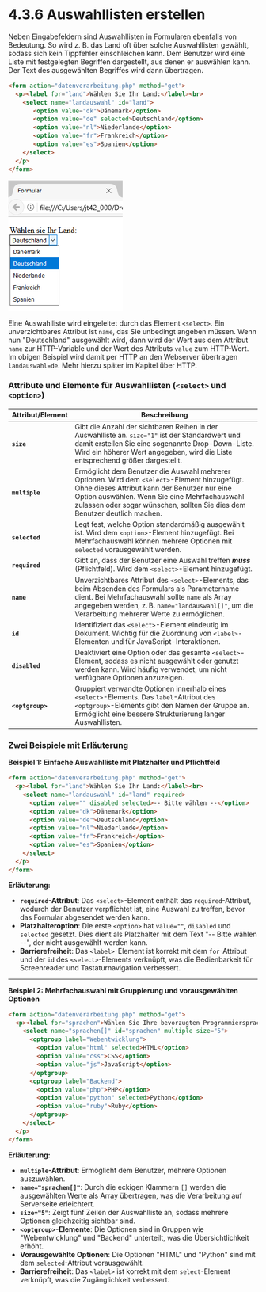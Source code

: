 # 4.3.6 Auswahllisten erstellen

Neben Eingabefeldern sind Auswahllisten in Formularen ebenfalls von Bedeutung. So wird z. B. das Land oft über solche Auswahllisten gewählt, sodass sich kein Tippfehler einschleichen kann. Dem Benutzer wird eine Liste mit festgelegten Begriffen dargestellt, aus denen er auswählen kann. Der Text des ausgewählten Begriffes wird dann übertragen.

```html linenums="1"
<form action="datenverarbeitung.php" method="get">
  <p><label for="land">Wählen Sie Ihr Land:</label><br>
    <select name="landauswahl" id="land">
       <option value="dk">Dänemark</option> 
       <option value="de" selected>Deutschland</option>
       <option value="nl">Niederlande</option>
       <option value="fr">Frankreich</option>
       <option value="es">Spanien</option>	   
    </select>
  </p>
</form>
```

![Ein `select`-Feld mit Vorauswahl](media/html5-formular-select.png)

Eine Auswahlliste wird eingeleitet durch das Element `<select>`. Ein unverzichtbares Attribut ist `name`, das Sie unbedingt angeben müssen. Wenn nun "Deutschland" ausgewählt wird, dann wird der Wert aus dem Attribut `name` zur HTTP-Variable und der Wert des Attributs `value` zum HTTP-Wert. Im obigen Beispiel wird damit per HTTP an den Webserver übertragen `landauswahl=de`. Mehr hierzu später im Kapitel über HTTP.


### **Attribute und Elemente für Auswahllisten (`<select>` und `<option>`)**

| Attribut/Element       | Beschreibung                                                                                                                                                                                                                                                                                      |
|------------------------|---------------------------------------------------------------------------------------------------------------------------------------------------------------------------------------------------------------------------------------------------------------------------------------------------|
| **`size`**             | Gibt die Anzahl der sichtbaren Reihen in der Auswahlliste an. `size="1"` ist der Standardwert und damit erstellen Sie eine sogenannte Drop-Down-Liste. Wird ein höherer Wert angegeben, wird die Liste entsprechend größer dargestellt.                                                                                |
| **`multiple`**         | Ermöglicht dem Benutzer die Auswahl mehrerer Optionen. Wird dem `<select>`-Element hinzugefügt. Ohne dieses Attribut kann der Benutzer nur eine Option auswählen.   Wenn Sie eine Mehrfachauswahl zulassen oder sogar wünschen, sollten Sie dies dem Benutzer deutlich machen.                                                                                                                               |
| **`selected`**         | Legt fest, welche Option standardmäßig ausgewählt ist. Wird dem `<option>`-Element hinzugefügt. Bei Mehrfachauswahl können mehrere Optionen mit `selected` vorausgewählt werden.                                                                                                                    |
| **`required`**         | Gibt an, dass der Benutzer eine Auswahl treffen ***muss*** (Pflichtfeld). Wird dem `<select>`-Element hinzugefügt.                                                                                                                                                         |
| **`name`**             | Unverzichtbares Attribut des `<select>`-Elements, das beim Absenden des Formulars als Parametername dient. Bei Mehrfachauswahl sollte `name` als Array angegeben werden, z. B. `name="landauswahl[]"`, um die Verarbeitung mehrerer Werte zu ermöglichen.                                            |
| **`id`**               | Identifiziert das `<select>`-Element eindeutig im Dokument. Wichtig für die Zuordnung von `<label>`-Elementen und für JavaScript-Interaktionen.                                                                                                                                                    |
| **`disabled`**         | Deaktiviert eine Option oder das gesamte `<select>`-Element, sodass es nicht ausgewählt oder genutzt werden kann. Wird häufig verwendet, um nicht verfügbare Optionen anzuzeigen.                                                                                                |
| **`<optgroup>`**       | Gruppiert verwandte Optionen innerhalb eines `<select>`-Elements. Das `label`-Attribut des `<optgroup>`-Elements gibt den Namen der Gruppe an. Ermöglicht eine bessere Strukturierung langer Auswahllisten.                                                                                          |


### Zwei Beispiele mit Erläuterung

**Beispiel 1: Einfache Auswahlliste mit Platzhalter und Pflichtfeld**

```html
<form action="datenverarbeitung.php" method="get">
  <p><label for="land">Wählen Sie Ihr Land:</label><br>
    <select name="landauswahl" id="land" required>
      <option value="" disabled selected>-- Bitte wählen --</option>
      <option value="dk">Dänemark</option>
      <option value="de">Deutschland</option>
      <option value="nl">Niederlande</option>
      <option value="fr">Frankreich</option>
      <option value="es">Spanien</option>
    </select>
  </p>
</form>
```

**Erläuterung:**

- **`required`-Attribut**: Das `<select>`-Element enthält das `required`-Attribut, wodurch der Benutzer verpflichtet ist, eine Auswahl zu treffen, bevor das Formular abgesendet werden kann.
- **Platzhalteroption**: Die erste `<option>` hat `value=""`, `disabled` und `selected` gesetzt. Dies dient als Platzhalter mit dem Text "-- Bitte wählen --", der nicht ausgewählt werden kann.
- **Barrierefreiheit**: Das `<label>`-Element ist korrekt mit dem `for`-Attribut und der `id` des `<select>`-Elements verknüpft, was die Bedienbarkeit für Screenreader und Tastaturnavigation verbessert.

---

**Beispiel 2: Mehrfachauswahl mit Gruppierung und vorausgewählten Optionen**

```html
<form action="datenverarbeitung.php" method="get">
  <p><label for="sprachen">Wählen Sie Ihre bevorzugten Programmiersprachen:</label><br>
    <select name="sprachen[]" id="sprachen" multiple size="5">
      <optgroup label="Webentwicklung">
        <option value="html" selected>HTML</option>
        <option value="css">CSS</option>
        <option value="js">JavaScript</option>
      </optgroup>
      <optgroup label="Backend">
        <option value="php">PHP</option>
        <option value="python" selected>Python</option>
        <option value="ruby">Ruby</option>
      </optgroup>
    </select>
  </p>
</form>
```

**Erläuterung:**

- **`multiple`-Attribut**: Ermöglicht dem Benutzer, mehrere Optionen auszuwählen.
- **`name="sprachen[]"`**: Durch die eckigen Klammern `[]` werden die ausgewählten Werte als Array übertragen, was die Verarbeitung auf Serverseite erleichtert.
- **`size="5"`**: Zeigt fünf Zeilen der Auswahlliste an, sodass mehrere Optionen gleichzeitig sichtbar sind.
- **`<optgroup>`-Elemente**: Die Optionen sind in Gruppen wie "Webentwicklung" und "Backend" unterteilt, was die Übersichtlichkeit erhöht.
- **Vorausgewählte Optionen**: Die Optionen "HTML" und "Python" sind mit dem `selected`-Attribut vorausgewählt.
- **Barrierefreiheit**: Das `<label>` ist korrekt mit dem `select`-Element verknüpft, was die Zugänglichkeit verbessert.

